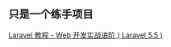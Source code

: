 ## 只是一个练手项目

[Laravel 教程 - Web 开发实战进阶 ( Laravel 5.5 )](https://laravel-china.org/courses/laravel-intermediate-training-5.5)
